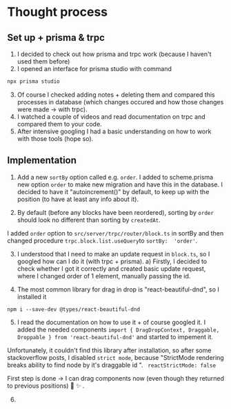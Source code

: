 # Thought process

## Set up + prisma & trpc
1. I decided to check out how prisma and trpc work (because I haven't used them before)
2. I opened an interface for prisma studio with command 

```bash
npx prisma studio
```

3. Of course I checked adding notes + deleting them and compared this processes in database (which changes occured and how those changes were made -> with trpc).
4. I watched a couple of videos and read documentation on trpc and compared them to your code.
5. After intensive googling I had a basic understanding on how to work with those tools (hope so).

## Implementation

1. Add a new `sortBy` option called e.g. `order`.
I added to scheme.prisma  new option `order` to make new migration and have this in the database.
I decided to have it "autoincrement()" by default, to keep up with the position (to have at least any info about it).

2. By default (before any blocks have been reordered), sorting by `order` should look no different than sorting by `createdAt`.
 
 I added `order` option to `src/server/trpc/router/block.ts`  in sortBy and then changed procedure  `trpc.block.list.useQuery`to `sortBy:  'order'`.

 3. I understood that I need to make an update request in `block.ts`, so I googled how can I do it (with trpc + prisma).
 a) Firstly, I decided to check whether I got it correctly and created basic update request, where I changed order of 1 element, manually passing the id.

4. The most common library for drag in drop is "react-beautiful-dnd", so I installed it 

`npm i --save-dev @types/react-beautiful-dnd`

5. I read the documentation on how to use it + of course googled it.
I added the needed components 
`import { DragDropContext, Draggable, Droppable } from 'react-beautiful-dnd'`
 and started to impement it. 
 
 Unfortunately, it couldn't find this library after installation, so after some stackoverflow posts, I disabled `strict mode`, because "StrictMode rendering breaks ability to find node by it's draggable id ".
 ` reactStrictMode: false`

 First step is done -> I can drag components now (even though they returned to previous positions) :clap: :sparkles: .

 6. 